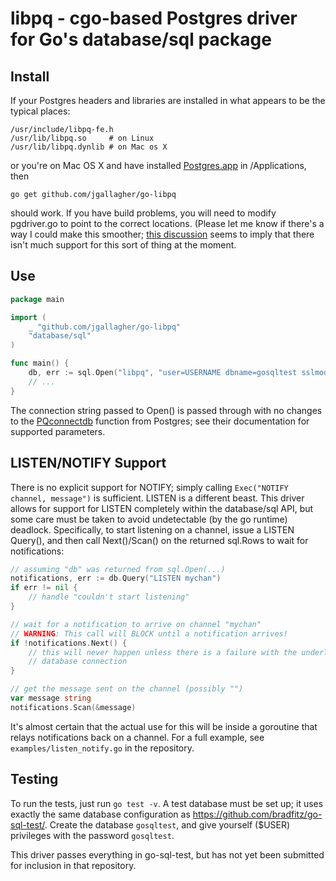 # libpq - cgo-based Postgres driver for Go's database/sql package

## Install

If your Postgres headers and libraries are installed in what appears to be
the typical places:

	/usr/include/libpq-fe.h
	/usr/lib/libpq.so     # on Linux
	/usr/lib/libpq.dynlib # on Mac os X

or you're on Mac OS X and have installed [Postgres.app](http://postgresapp.com/)
in /Applications, then

	go get github.com/jgallagher/go-libpq

should work. If you have build problems, you will need to modify pgdriver.go to
point to the correct locations. (Please let me know if there's a way I could
make this smoother; [this
discussion](https://groups.google.com/forum/#!msg/golang-nuts/ABK6gcHbBjc/eGlxjrmXzfoJ)
seems to imply that there isn't much support for this sort of thing at the
moment.

## Use

```go
package main

import (
	_ "github.com/jgallagher/go-libpq"
	"database/sql"
)

func main() {
	db, err := sql.Open("libpq", "user=USERNAME dbname=gosqltest sslmode=disable")
	// ...
}
```

The connection string passed to Open() is passed through with no changes
to the [PQconnectdb](http://www.postgresql.org/docs/9.1/static/libpq-connect.html)
function from Postgres; see their documentation for supported parameters.

## LISTEN/NOTIFY Support

There is no explicit support for NOTIFY; simply calling `Exec("NOTIFY channel,
message")` is sufficient. LISTEN is a different beast. This driver allows for
support for LISTEN completely within the database/sql API, but some care must
be taken to avoid undetectable (by the go runtime) deadlock. Specifically,
to start listening on a channel, issue a LISTEN Query(), and then call
Next()/Scan() on the returned sql.Rows to wait for notifications:

```go
// assuming "db" was returned from sql.Open(...)
notifications, err := db.Query("LISTEN mychan")
if err != nil {
	// handle "couldn't start listening"
}

// wait for a notification to arrive on channel "mychan"
// WARNING: This call will BLOCK until a notification arrives!
if !notifications.Next() {
	// this will never happen unless there is a failure with the underlying
	// database connection
}

// get the message sent on the channel (possibly "")
var message string
notifications.Scan(&message)
```

It's almost certain that the actual use for this will be inside a goroutine
that relays notifications back on a channel. For a full example, see
`examples/listen_notify.go` in the repository.

## Testing

To run the tests, just run `go test -v`. A test database must be set up;
it uses exactly the same database configuration as https://github.com/bradfitz/go-sql-test/.
Create the database `gosqltest`, and give yourself ($USER) privileges with
the password `gosqltest`.

This driver passes everything in go-sql-test, but has not yet been submitted
for inclusion in that repository.
